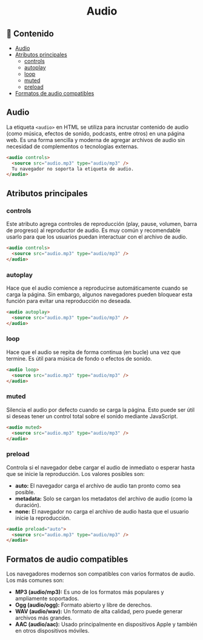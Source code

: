 <h1 align='center'>Audio</h1>

<h2>📑 Contenido</h2>

- [Audio](#audio)
- [Atributos principales](#atributos-principales)
  - [controls](#controls)
  - [autoplay](#autoplay)
  - [loop](#loop)
  - [muted](#muted)
  - [preload](#preload)
- [Formatos de audio compatibles](#formatos-de-audio-compatibles)

## Audio

La etiqueta `<audio>` en HTML se utiliza para incrustar contenido de audio (como música, efectos de sonido, podcasts, entre otros) en una página web. Es una forma sencilla y moderna de agregar archivos de audio sin necesidad de complementos o tecnologías externas.

```html
<audio controls>
  <source src="audio.mp3" type="audio/mp3" />
  Tu navegador no soporta la etiqueta de audio.
</audio>
```

## Atributos principales

### controls

Este atributo agrega controles de reproducción (play, pause, volumen, barra de progreso) al reproductor de audio. Es muy común y recomendable usarlo para que los usuarios puedan interactuar con el archivo de audio.

```html
<audio controls>
  <source src="audio.mp3" type="audio/mp3" />
</audio>
```

### autoplay

Hace que el audio comience a reproducirse automáticamente cuando se carga la página. Sin embargo, algunos navegadores pueden bloquear esta función para evitar una reproducción no deseada.

```html
<audio autoplay>
  <source src="audio.mp3" type="audio/mp3" />
</audio>
```

### loop

Hace que el audio se repita de forma continua (en bucle) una vez que termine. Es útil para música de fondo o efectos de sonido.

```html
<audio loop>
  <source src="audio.mp3" type="audio/mp3" />
</audio>
```

### muted

Silencia el audio por defecto cuando se carga la página. Esto puede ser útil si deseas tener un control total sobre el sonido mediante JavaScript.

```html
<audio muted>
  <source src="audio.mp3" type="audio/mp3" />
</audio>
```

### preload

Controla si el navegador debe cargar el audio de inmediato o esperar hasta que se inicie la reproducción. Los valores posibles son:

- **auto:** El navegador carga el archivo de audio tan pronto como sea posible.
- **metadata:** Solo se cargan los metadatos del archivo de audio (como la duración).
- **none:** El navegador no carga el archivo de audio hasta que el usuario inicie la reproducción.

```html
<audio preload="auto">
  <source src="audio.mp3" type="audio/mp3" />
</audio>
```

## Formatos de audio compatibles

Los navegadores modernos son compatibles con varios formatos de audio. Los más comunes son:

- **MP3 (audio/mp3):** Es uno de los formatos más populares y ampliamente soportados.
- **Ogg (audio/ogg):** Formato abierto y libre de derechos.
- **WAV (audio/wav):** Un formato de alta calidad, pero puede generar archivos más grandes.
- **AAC (audio/aac):** Usado principalmente en dispositivos Apple y también en otros dispositivos móviles.
